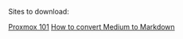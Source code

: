 Sites to download:

[Proxmox 101](https://medium.com/devops-dudes/proxmox-101-8204eb154cd5)
[How to convert Medium to Markdown](https://dsavir-h.medium.com/how-to-convert-medium-to-markdown-0b1f0809ac69)